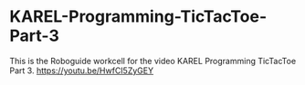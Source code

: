 # KAREL-Programming-TicTacToe-Part-3
This is the Roboguide workcell for the video KAREL Programming TicTacToe Part 3.
https://youtu.be/HwfCI5ZyGEY

